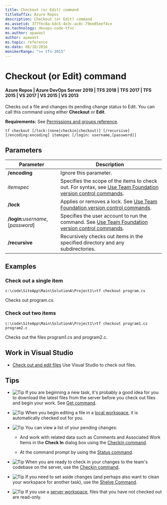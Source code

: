 ```yaml
---
title: Checkout (or Edit) command
titleSuffix: Azure Repos
description: Checkout (or Edit) command
ms.assetid: 377fec8a-bdc5-4e3c-ac8c-79ee85eef4ce
ms.technology: devops-code-tfvc
ms.author: apawast
author: apawast
ms.topic: reference
ms.date: 08/10/2016
monikerRange: ">= tfs-2015"
---
```


# Checkout (or Edit) command

#### Azure Repos | Azure DevOps Server 2019 | TFS 2018 | TFS 2017 | TFS 2015 | VS 2017 | VS 2015 | VS 2013

Checks out a file and changes its pending change status to Edit. You can call this command using either **Checkout** or **Edit**.

**Requirements:** See [Permissions and groups reference](../../organizations/security/permissions.md).

```
tf checkout [/lock:(none|checkin|checkout)] [/recursive] [/encoding:encoding] itemspec [/login: username,[password]]
```

## Parameters

| **Parameter**                      | **Description**                                                                                                                                                 |
| ---------------------------------- | --------------------------------------------------------------------------------------------------------------------------------------------------------------- |
| **/encoding**                      | Ignore this parameter.                                                                                                                                          |
| _itemspec_                         | Specifies the scope of the items to check out. For syntax, see [Use Team Foundation version control commands](use-team-foundation-version-control-commands.md). |
| **/lock**                          | Applies or removes a lock. See [Use Team Foundation version control commands](use-team-foundation-version-control-commands.md#itemspec).                        |
| **/login**:_username_,[*password*] | Specifies the user account to run the command. See [Use Team Foundation version control commands](use-team-foundation-version-control-commands.md).             |
| **/recursive**                     | Recursively checks out items in the specified directory and any subdirectories.                                                                                 |

## Examples

### Check out a single item

```
c:\code\SiteApp\Main\SolutionA\Project1\>tf checkout program.cs
```

Checks out program.cs.

### Check out two items

```
c:\code\SiteApp\Main\SolutionA\Project1\>tf checkout program1.cs program2.c
```

Checks out the files program1.cs and program2.c.

## Work in Visual Studio

- [Check out and edit files](check-out-edit-files.md) Use Visual Studio to check out files.

## Tips

- ![Tip](media/checkout-or-edit-command/IC572374.png) If you are beginning a new task, it's probably a good idea for you to download the latest files from the server before you check out files and begin your work. See [Get command](get-command.md).

- ![Tip](media/checkout-or-edit-command/IC572374.png) When you begin editing a file in a [local workspace](decide-between-using-local-server-workspace.md), it is automatically checked out for you.

- ![Tip](media/checkout-or-edit-command/IC572374.png) You can view a list of your pending changes:

  - And work with related data such as Comments and Associated Work Items in the **Check In** dialog box using the [Checkin command](checkin-command.md).

  - At the command prompt by using the [Status command](status-command.md).

- ![Tip](media/checkout-or-edit-command/IC572374.png) When you are ready to check in your changes to the team's codebase on the server, use the [Checkin command](checkin-command.md).

- ![Tip](media/checkout-or-edit-command/IC572374.png) If you need to set aside changes (and perhaps also want to clean your workspace for another task), use the [Shelve Command](shelve-command.md).

- ![Tip](media/checkout-or-edit-command/IC572374.png) If you use a [server workspace](decide-between-using-local-server-workspace.md), files that you have not checked out are read-only.
